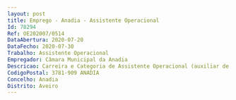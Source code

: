 ```yaml
--- 
layout: post
title: Emprego - Anadia - Assistente Operacional
Id: 78294
Ref: OE202007/0514
DataAbertura: 2020-07-20
DataFecho: 2020-07-30
Trabalho: Assistente Operacional
Empregador: Câmara Municipal da Anadia
Descricao: Carreira e Categoria de Assistente Operacional (auxiliar de serviços gerais)   Exercer funções de auxiliar de serviços gerais, nomeadamente, assegurar a limpeza e conservação das instalações. Colaborar eventualmente nos trabalhos auxiliares de montagem, desmontagem e conservação de equipamentos. Auxiliar a execução de cargas e descargas. Realizar tarefas de arrumação e distribuição. Executar outras tarefas simples, não especificadas, de carácter manual e exigindo, principalmente, esforço físico e conhecimentos práticos. Executar outros trabalhos similares ou complementares dos descritos.
CodigoPostal: 3781-909 ANADIA
Concelho: Anadia
Distrito: Aveiro
--- 
```

